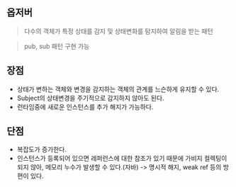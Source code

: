 옵저버
-
>다수의 객체가 특정 상태를 감지 및 상태변화를 탐지하여 알림을 받는 패턴
> 

> pub, sub 패턴 구현 가능

장점
-
- 상태가 변하는 객체와 변경을 감지하는 객체의 관계를 느슨하게 유지할 수 있다.
- Subject의 상태변경을 주기적으로 감지하지 않아도 된다.
- 런타임중에 새로운 인스턴스를 추가 해지가 가능하다.

단점
-
- 복잡도가 증가한다.
- 인스턴스가 등록되어 있으면 레퍼런스에 대한 참조가 있기 때문에 가비지 컬렉팅이 되지 않아, 메모리 누수가 발생할 수 있다.(자바) -> 명시적 해지, weak ref 등의 방편이 있다.


